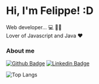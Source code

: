 # Hi, I'm Felippe! :D

Web developer... 	:computer: :man_student:
<br/>
Lover of Javascript and Java 	:hearts:


### About me

[![Github Badge](https://img.shields.io/badge/-Github-000?style=flat-square&logo=Github&logoColor=white&link=https://github.com/felippepg)](https://github.com/felippepg)
[![Linkedin Badge](https://img.shields.io/badge/-LinkedIn-blue?style=flat-square&logo=Linkedin&logoColor=white&link=https://www.linkedin.com/in/felippe-gon%C3%A7alves/)](https://www.linkedin.com/in/felippe-gon%C3%A7alves/)


![Top Langs](https://github-readme-stats.vercel.app/api/top-langs/?username=felippepg&theme=tokyonight)


